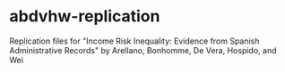 # abdvhw-replication
 Replication files for "Income Risk Inequality: Evidence from Spanish Administrative Records" by Arellano, Bonhomme, De Vera, Hospido, and Wei
